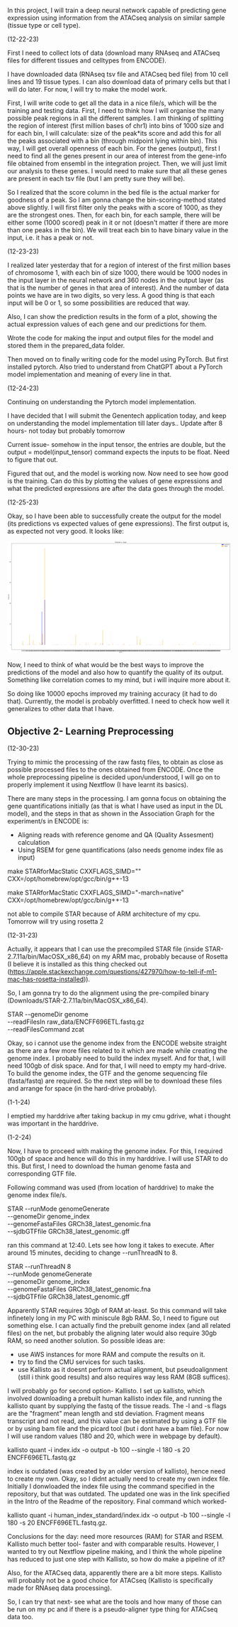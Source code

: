In this project, I will train a deep neural network capable of predicting gene expression using information from the ATACseq analysis on similar sample (tissue type or cell type).

(12-22-23)

First I need to collect lots of data (download many RNAseq and ATACseq files for different tissues and celltypes from ENCODE).

I have downloaded data (RNAseq tsv file and ATACseq bed file) from 10 cell lines and  19 tissue types. I can also download data of primary cells but that I will do later. For now, I will try to make the model work.

First, I will write code to get all the data in a nice file/s, which will be the training and testing data. First, I need to think how I will organise the many possible peak regions in all the different samples. I am thinking of splitting the region of interest (first million bases of chr1) into bins of 1000 size and for each bin, I will calculate: size of the peak*its score and add this for all the peaks associated with a bin (through midpoint lying within bin). This way, I will get overall openness of each bin. For the genes (output), first I need to find all the genes present in our area of interest from the gene-info file obtained from ensembl in the integration project. Then, we will just limit our analysis to these genes. I would need to make sure that all these genes are present in each tsv file (but I am pretty sure they will be).

So I realized that the score column in the bed file is the actual marker for goodness of a peak. So I am gonna change the bin-scoring-method stated above slightly. I will first filter only the peaks with a score of 1000, as they are the strongest ones. Then, for each bin, for each sample, there will be either some (1000 scored) peak in it or not (doesn't matter if there are more than one peaks in the bin). We will treat each bin to have binary value in the input, i.e. it has a peak or not. 

(12-23-23)

I realized later yesterday that for a region of interest of the first million bases of chromosome 1, with each bin of size 1000, there would be 1000 nodes in the input layer in the neural network and 360 nodes in the output layer (as that is the number of genes in that area of interest). And the number of data points we have are in two digits, so very less. A good thing is that each input will be 0 or 1, so some possibilities are reduced that way.

Also, I can show the prediction results in the form of a plot, showing the actual expression values of each gene and our predictions for them.

Wrote the code for making the input and output files for the model and stored them in the prepared_data folder. 

Then moved on to finally writing code for the model using PyTorch. But first installed pytorch. Also tried to understand from ChatGPT about a PyTorch model implementation and meaning of every line in that.

(12-24-23)

Continuing on understanding the Pytorch model implementation. 

I have decided that I will submit the Genentech application today, and keep on understanding the model implementation till later days.. Update after 8 hours- not today but probably tomorrow

Current issue- somehow in the input tensor, the entries are double, but the output = model(input_tensor) command expects the inputs to be float. Need to figure that out.

Figured that out, and the model is working now. Now need to see how good is the training. Can do this by plotting the values of gene expressions and what the predicted expressions are after the data goes through the model.

(12-25-23)

Okay, so I have been able to successfully create the output for the model (its predictions vs expected values of gene expressions). The first output is, as expected not very good. It looks like:

![first model performance plot](image.png)

Now, I need to think of what would be the best ways to improve the predictions of the model and also how to quantify the quality of its output. Something like correlation comes to my mind, but i will inquire more about it.

So doing like 10000 epochs improved my training accuracy (it had to do that). Currently, the model is probably overfitted. I need to check how well it generalizes to other data that I have.


## Objective 2- Learning Preprocessing

(12-30-23)

Trying to mimic the processing of the raw fastq files, to obtain as close as possible processed files to the ones obtained from ENCODE. Once the whole preprocessing pipeline is decided upon/understood, I will go on to properly implement it using Nextflow (I have learnt its basics). 

There are many steps in the processing. I am gonna focus on obtaining the gene quantifications initially (as that is what I have used as input in the DL model), and the steps in that as shown in the Association Graph for the experiment/s in ENCODE is:

- Aligning reads with reference genome and QA (Quality Assesment) calculation
- Using RSEM for gene quantifications (also needs genome index file as input)

make STARforMacStatic CXXFLAGS_SIMD="" CXX=/opt/homebrew/opt/gcc/bin/g++-13

make STARforMacStatic CXXFLAGS_SIMD="-march=native" CXX=/opt/homebrew/opt/gcc/bin/g++-13

not able to compile STAR because of ARM architecture of my cpu. Tomorrow will try using rosetta 2

(12-31-23)

Actually, it appears that I can use the precompiled STAR file (inside STAR-2.7.11a/bin/MacOSX_x86_64) on my ARM mac, probably because of Rosetta (I believe it is installed as this thing checked out (https://apple.stackexchange.com/questions/427970/how-to-tell-if-m1-mac-has-rosetta-installed)).

So, I am gonna try to do the alignment using the pre-compiled binary (Downloads/STAR-2.7.11a/bin/MacOSX_x86_64).

STAR --genomeDir genome \
--readFilesIn raw_data/ENCFF696ETL.fastq.gz \
--readFilesCommand zcat

Okay, so i cannot use the genome index from the ENCODE website straight as there are a few more files related to it which are made while creating the genome index. I probably need to build the index myself. And for that, I will need 100gb of disk space. And for that, I will need to empty my hard-drive. To build the genome index, the GTF and the genome sequencing file (fasta/fastq) are required. So the next step will be to download these files and arrange for space (in the hard-drive probably). 

(1-1-24)

I emptied my harddrive after taking backup in my cmu gdrive, what i thought was important in the harddrive.

(1-2-24)

Now, I have to proceed with making the genome index. For this, I required 100gb of space and hence will do this in my harddrive. I will use STAR to do this. But first, I need to download the human genome fasta and corresponding GTF file.

Following command was used (from location of harddrive) to make the genome index file/s.

STAR --runMode genomeGenerate \
--genomeDir genome_index \
--genomeFastaFiles GRCh38_latest_genomic.fna \
--sjdbGTFfile GRCh38_latest_genomic.gff 

ran this command at 12:40. Lets see how long it takes to execute. After around 15 minutes, deciding to change --runThreadN to 8.

STAR --runThreadN 8 \
--runMode genomeGenerate \
--genomeDir genome_index \
--genomeFastaFiles GRCh38_latest_genomic.fna \
--sjdbGTFfile GRCh38_latest_genomic.gff 

Apparently STAR requires 30gb of RAM at-least. So this command will take infinetely long in my PC with miniscule 8gb RAM. So, I need to figure out something else. I can actually find the prebuilt genome index (and all related files) on the net, but probably the aligning later would also require 30gb RAM, so need another solution. So possible ideas are:

- use AWS instances for more RAM and compute the results on it.
- try to find the CMU services for such tasks.
- use Kallisto as it doesnt perform actual alignment, but pseudoalignment (still i think good results) and also requires way less RAM (8GB suffices).

I will probably go for second option- Kallisto. I set up kallisto, which involved downloading a prebuilt human kallisto index file, and running the kallisto quant by supplying the fastq of the tissue reads. The -l and -s flags are the "fragment" mean length and std deviation. Fragment means transcript and not read, and this value can be estimated by using a GTF file or by using bam file and the picard tool (but i dont have a bam file). For now I will use random values (180 and 20, which were in webpage by default).

kallisto quant -i index.idx -o output -b 100 --single -l 180 -s 20 ENCFF696ETL.fastq.gz

index is outdated (was created by an older version of kallisto), hence need to create my own. Okay, so I didnt actually need to create my own index file. Initially I donwloaded the index file using the command specified in the repository, but that was outdated. The updated one was in the link specified in the Intro of the Readme of the repository. Final command which worked-

kallisto quant -i human_index_standard/index.idx -o output -b 100 --single -l 180 -s 20 ENCFF696ETL.fastq.gz. 

Conclusions for the day: need more resources (RAM) for STAR and RSEM. Kallisto much better tool- faster and with comparable results. However, I wanted to try out Nextflow pipeline making, and I think the whole pipeline has reduced to just one step with Kallisto, so how do make a pipeline of it?

Also, for the ATACseq data, apparently there are a bit more steps. Kallisto will probably not be a good choice for ATACseq (Kallisto is specifically made for RNAseq data processing). 

So, I can try that next- see what are the tools and how many of those can be run on my pc and if there is a pseudo-aligner type thing for ATACseq data too.

